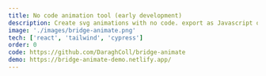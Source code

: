 ```yaml
---
title: No code animation tool (early development)
description: Create svg animations with no code. export as Javascript or CSS animations
image: './images/bridge-animate.png'
tech: ['react', 'tailwind', 'cypress']
order: 0
code: https://github.com/DaraghColl/bridge-animate
demo: https://bridge-animate-demo.netlify.app/
---
```

